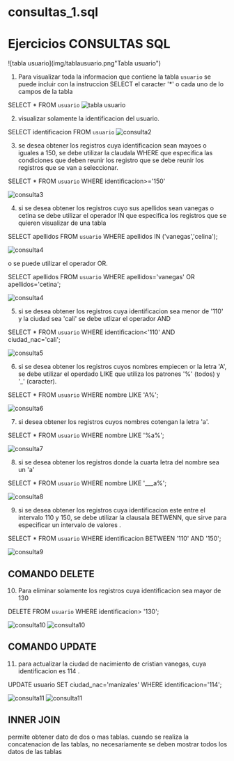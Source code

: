 # consultas_1.sql

# Ejercicios CONSULTAS SQL

![tabla usuario](img/tablausuario.png"Tabla usuario")


1. Para visualizar toda la informacion que contiene la tabla `usuario` se puede incluir con la instruccion SELECT el caracter '*' o cada uno de lo campos de la tabla

SELECT * FROM `usuario` 
![tabla usuario](img/consultas1.png "consulta1")


2. visualizar solamente la identificacion del usuario.

SELECT identificacion FROM `usuario`
![consulta2](img/tablausuario.png "consulta2")

3. se desea obtener los registros cuya identificacion sean mayoes o iguales a 150, se debe utilizar la claudala WHERE que especifica las condiciones que deben reunir los registro que se debe reunir los registros que se van a seleccionar.

SELECT * FROM `usuario` WHERE identificacion>='150'

![consulta3](img/consulta3.png "consulta3")

4. si se desea obtener los registros cuyo sus apellidos sean vanegas o cetina se debe utilizar el operador IN que especifica los registros que se quieren visualizar de una tabla 

SELECT apellidos FROM `usuario` WHERE apellidos IN ('vanegas','celina');

![consulta4](img/consulta4.png "consulta4")

o se puede utilizar el operador OR.

SELECT apellidos FROM `usuario` WHERE apellidos='vanegas' OR apellidos='cetina';

![consulta4](img/consulta4-2.png "consulta4")

5. si se desea obtener los registros cuya identificacion sea menor de '110' y la ciudad sea 'cali' se debe utlizar el operador AND

SELECT * FROM `usuario` WHERE identificacion<'110' AND ciudad_nac='cali';

![consulta5](img/consulta5.png "consulta5")

6. si se desea obtener los registros cuyos nombres empiecen or la letra 'A', se debe utilizar el operdado LIKE que utiliza los patrones '%' (todos) y '_' (caracter).

SELECT * FROM `usuario` WHERE nombre LIKE 'A%';

![consulta6](img/consulta6.png "consulta6")

7. si desea obtener los registros cuyos nombres cotengan la letra 'a'.

SELECT * FROM `usuario` WHERE nombre LIKE '%a%';

![consulta7](img/consulta7.png "consulta7")

8. si se desea obtener los registros donde la cuarta letra del nombre sea un 'a'

SELECT * FROM `usuario` WHERE nombre LIKE '___a%';

![consulta8](img/consulta.png "consulta8")

9. si se desea obtener los registros cuya identificacion este entre el intervalo 110 y 150, se debe utilizar la clausala BETWENN, que sirve para especificar un intervalo de valores . 

SELECT * FROM `usuario` WHERE identificacion BETWEEN '110' AND '150';

![consulta9](img/consulta.png "consulta9")

## COMANDO DELETE

10. Para eliminar solamente los registros cuya identificacion sea mayor de 130

DELETE FROM `usuario` WHERE identificacion> '130';

![consulta10](img/consulta10.png "consulta10")
![consulta10](img/consulta10-2.png "consulta10")

## COMANDO UPDATE

11. para actualizar la ciudad de nacimiento de cristian vanegas, cuya identificacion es 114 . 

UPDATE usuario SET ciudad_nac='manizales' WHERE identificacion='114';

![consulta11](img/consulta11.png "consulta11")
![consulta11](img/consulta11-2.png "consulta11")

## INNER JOIN 

permite obtener dato de dos o mas tablas. cuando se realiza la concatenacion de las tablas, no necesariamente se deben mostrar todos los datos de las tablas









